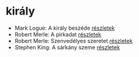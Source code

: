 # király

- Mark Logue: A király beszéde [részletek](_details/%7Bopf.creator%7D.md#id_298)
- Robert Merle: A pirkadat [részletek](_details/%7Bopf.creator%7D.md#id_324)
- Robert Merle: Szenvedélyes szeretet [részletek](_details/%7Bopf.creator%7D.md#id_338)
- Stephen King: A sárkány szeme [részletek](_details/%7Bopf.creator%7D.md#id_547)